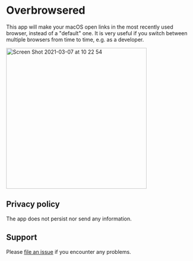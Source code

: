 # Overbrowsered
This app will make your macOS open links in the most recently used browser, instead of a "default" one. It is very useful if you switch between multiple browsers from time to time, e.g. as a developer.

<img width="378" alt="Screen Shot 2021-03-07 at 10 22 54" src="https://user-images.githubusercontent.com/2332213/110250770-0aba3580-7f32-11eb-93ea-f06b920a4ee6.png">

## Privacy policy
The app does not persist nor send any information.

## Support
Please [file an issue](https://github.com/bmisiak/overbrowsered/issues/new) if you encounter any problems.
